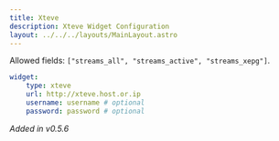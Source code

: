 ```yaml
---
title: Xteve
description: Xteve Widget Configuration
layout: ../../../layouts/MainLayout.astro
---
```


Allowed fields: `["streams_all", "streams_active", "streams_xepg"]`.

```yaml
widget:
    type: xteve
    url: http://xteve.host.or.ip
    username: username # optional
    password: password # optional
```

*Added in v0.5.6*
